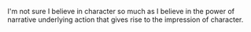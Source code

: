 I'm not sure I believe in character so much as I believe in the power of narrative underlying action that gives rise to the impression of character.
